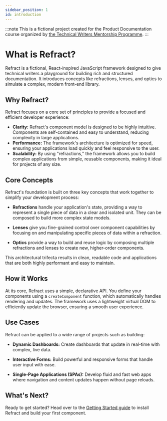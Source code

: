 ```yaml
---
sidebar_position: 1
id: introduction
---
```

:::note This is a fictional project created for the Product Documentation course organized by [the Technical Writers Mentorship Programme](https://technicalwritingmp.com/).
:::

# What is Refract?

Refract is a fictional, React-inspired JavaScript framework designed to give technical writers a playground for building rich and structured documentation. It introduces concepts like refractions, lenses, and optics to simulate a complex, modern front-end library.

## Why Refract?

Refract focuses on a core set of principles to provide a focused and efficient developer experience:

- **Clarity:** Refract's component model is designed to be highly intuitive. Components are self-contained and easy to understand, reducing complexity in large applications.
- **Performance:** The framework's architecture is optimized for speed, ensuring your applications load quickly and feel responsive to the user.
- **Scalability:** By using "refractions," the framework allows you to build complex applications from simple, reusable components, making it ideal for projects of any size.

## Core Concepts

Refract's foundation is built on three key concepts that work together to simplify your development process:

- **Refractions** handle your application's state, providing a way to represent a single piece of data in a clear and isolated unit. They can be composed to build more complex state models.
- **Lenses** give you fine-grained control over component capabilities by focusing on and manipulating specific pieces of data within a refraction.

- **Optics** provide a way to build and reuse logic by composing multiple refractions and lenses to create new, higher-order components.

This architectural trifecta results in clean, readable code and applications that are both highly performant and easy to maintain.

## How it Works

At its core, Refract uses a simple, declarative API. You define your components using a `createComponent` function, which automatically handles rendering and updates. The framework uses a lightweight virtual DOM to efficiently update the browser, ensuring a smooth user experience.

## Use Cases

Refract can be applied to a wide range of projects such as building:

- **Dynamic Dashboards:** Create dashboards that update in real-time with complex, live data.

- **Interactive Forms:** Build powerful and responsive forms that handle user input with ease.

- **Single-Page Applications (SPAs):** Develop fluid and fast web apps where navigation and content updates happen without page reloads.

## What's Next?

Ready to get started? Head over to the [Getting Started guide](/docs/getting-started.md) to install Refract and build your first component.
